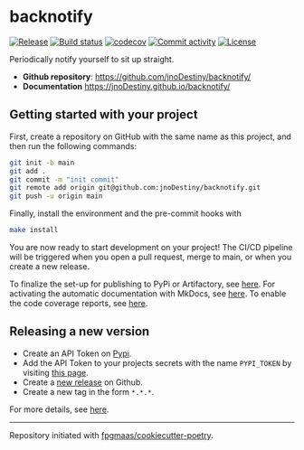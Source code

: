 # backnotify

[![Release](https://img.shields.io/github/v/release/jnoDestiny/backnotify)](https://img.shields.io/github/v/release/jnoDestiny/backnotify)
[![Build status](https://img.shields.io/github/actions/workflow/status/jnoDestiny/backnotify/main.yml?branch=main)](https://github.com/jnoDestiny/backnotify/actions/workflows/main.yml?query=branch%3Amain)
[![codecov](https://codecov.io/gh/jnoDestiny/backnotify/branch/main/graph/badge.svg)](https://codecov.io/gh/jnoDestiny/backnotify)
[![Commit activity](https://img.shields.io/github/commit-activity/m/jnoDestiny/backnotify)](https://img.shields.io/github/commit-activity/m/jnoDestiny/backnotify)
[![License](https://img.shields.io/github/license/jnoDestiny/backnotify)](https://img.shields.io/github/license/jnoDestiny/backnotify)

Periodically notify yourself to sit up straight.

- **Github repository**: <https://github.com/jnoDestiny/backnotify/>
- **Documentation** <https://jnoDestiny.github.io/backnotify/>

## Getting started with your project

First, create a repository on GitHub with the same name as this project, and then run the following commands:

```bash
git init -b main
git add .
git commit -m "init commit"
git remote add origin git@github.com:jnoDestiny/backnotify.git
git push -u origin main
```

Finally, install the environment and the pre-commit hooks with

```bash
make install
```

You are now ready to start development on your project!
The CI/CD pipeline will be triggered when you open a pull request, merge to main, or when you create a new release.

To finalize the set-up for publishing to PyPi or Artifactory, see [here](https://fpgmaas.github.io/cookiecutter-poetry/features/publishing/#set-up-for-pypi).
For activating the automatic documentation with MkDocs, see [here](https://fpgmaas.github.io/cookiecutter-poetry/features/mkdocs/#enabling-the-documentation-on-github).
To enable the code coverage reports, see [here](https://fpgmaas.github.io/cookiecutter-poetry/features/codecov/).

## Releasing a new version

- Create an API Token on [Pypi](https://pypi.org/).
- Add the API Token to your projects secrets with the name `PYPI_TOKEN` by visiting [this page](https://github.com/jnoDestiny/backnotify/settings/secrets/actions/new).
- Create a [new release](https://github.com/jnoDestiny/backnotify/releases/new) on Github.
- Create a new tag in the form `*.*.*`.

For more details, see [here](https://fpgmaas.github.io/cookiecutter-poetry/features/cicd/#how-to-trigger-a-release).

---

Repository initiated with [fpgmaas/cookiecutter-poetry](https://github.com/fpgmaas/cookiecutter-poetry).
